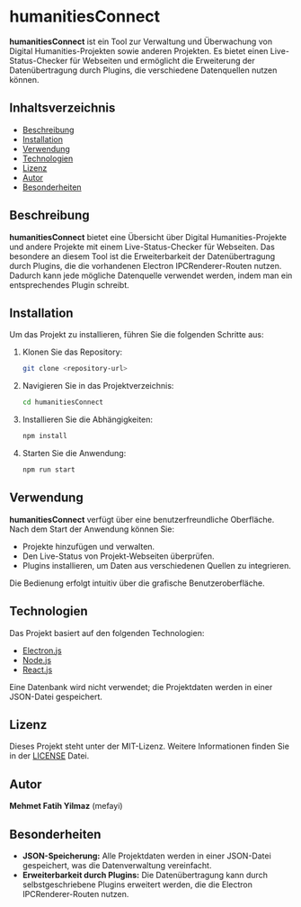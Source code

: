 # humanitiesConnect

**humanitiesConnect** ist ein Tool zur Verwaltung und Überwachung von Digital Humanities-Projekten sowie anderen Projekten. Es bietet einen Live-Status-Checker für Webseiten und ermöglicht die Erweiterung der Datenübertragung durch Plugins, die verschiedene Datenquellen nutzen können.

## Inhaltsverzeichnis

- [Beschreibung](#beschreibung)
- [Installation](#installation)
- [Verwendung](#verwendung)
- [Technologien](#technologien)
- [Lizenz](#lizenz)
- [Autor](#autor)
- [Besonderheiten](#besonderheiten)

## Beschreibung

**humanitiesConnect** bietet eine Übersicht über Digital Humanities-Projekte und andere Projekte mit einem Live-Status-Checker für Webseiten. Das besondere an diesem Tool ist die Erweiterbarkeit der Datenübertragung durch Plugins, die die vorhandenen Electron IPCRenderer-Routen nutzen. Dadurch kann jede mögliche Datenquelle verwendet werden, indem man ein entsprechendes Plugin schreibt.

## Installation

Um das Projekt zu installieren, führen Sie die folgenden Schritte aus:

1. Klonen Sie das Repository:
   ```bash
   git clone <repository-url>
   ```

2. Navigieren Sie in das Projektverzeichnis:
   ```bash
   cd humanitiesConnect
   ```

3. Installieren Sie die Abhängigkeiten:
   ```bash
   npm install
   ```

4. Starten Sie die Anwendung:
   ```bash
   npm run start
   ```

## Verwendung

**humanitiesConnect** verfügt über eine benutzerfreundliche Oberfläche. Nach dem Start der Anwendung können Sie:

- Projekte hinzufügen und verwalten.
- Den Live-Status von Projekt-Webseiten überprüfen.
- Plugins installieren, um Daten aus verschiedenen Quellen zu integrieren.

Die Bedienung erfolgt intuitiv über die grafische Benutzeroberfläche.

## Technologien

Das Projekt basiert auf den folgenden Technologien:

- [Electron.js](https://www.electronjs.org/)
- [Node.js](https://nodejs.org/)
- [React.js](https://reactjs.org/)

Eine Datenbank wird nicht verwendet; die Projektdaten werden in einer JSON-Datei gespeichert.

## Lizenz

Dieses Projekt steht unter der MIT-Lizenz. Weitere Informationen finden Sie in der [LICENSE](LICENSE) Datei.

## Autor

**Mehmet Fatih Yilmaz** (mefayi)

## Besonderheiten

- **JSON-Speicherung:** Alle Projektdaten werden in einer JSON-Datei gespeichert, was die Datenverwaltung vereinfacht.
- **Erweiterbarkeit durch Plugins:** Die Datenübertragung kann durch selbstgeschriebene Plugins erweitert werden, die die Electron IPCRenderer-Routen nutzen.